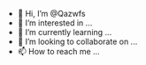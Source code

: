 - 👋 Hi, I’m @Qazwfs
- 👀 I’m interested in ...
- 🌱 I’m currently learning ...
- 💞️ I’m looking to collaborate on ...
- 📫 How to reach me ...

<!---
Qazwfs/Qazwfs is a ✨ special ✨ repository because its `README.md` (this file) appears on your GitHub profile.
You can click the Preview link to take a look at your changes.
--->
